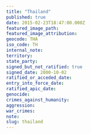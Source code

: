 ```yaml
---
title: "Thailand"
published: true
date: 2015-02-23T18:47:00.000Z
featured_image_path:
featured_image_attribution:
geocode: THA
iso_code: TH
internal_note:
territory:
state_party:
signed_but_not_ratified: true
signed_date: 2000-10-02
ratified_or_acceded_date:
entry_into_force_date:
ratified_apic_date:
genocide:
crimes_against_humanity:
aggression:
war_crimes:
note:
slug: thailand
---
```

